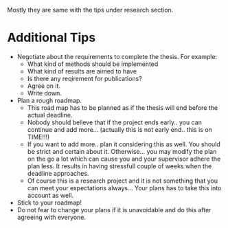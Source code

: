 Mostly they are same with the tips under research section.

# Additional Tips
- Negotiate about the requirements to complete the thesis. For example:
    - What kind of methods should be implemented
    - What kind of results are aimed to have
    - Is there any reqirement for publications?
    - Agree on it.
    - Write down.
- Plan a rough roadmap. 
    - This road map has to be planned as if the thesis will end before the actual deadline.
    - Nobody should believe that if the project ends early.. you can continue and add more... (actually this is not early end.. this is on TIME!!!)
    - If you want to add more.. plan it considering this as well. You should be strict and certain about it. Otherwise... you may modify the plan on the go a lot which can cause you and your supervisor adhere the plan less. It results in having stressfull couple of weeks when the deadline approaches.
    - Of course this is a research project and it is not something that you can meet your expectations always... Your plans has to take this into account as well.
- Stick to your roadmap!
- Do not fear to change your plans if it is unavoidable and do this after agreeing with everyone.   